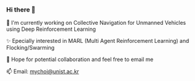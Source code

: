 ### Hi there 👋

🔭 I'm currently working on Collective Navigation for Unmanned Vehicles using Deep Reinforcement Learning

✨ Epecially interested in MARL (Multi Agent Reinforcement Learning) and Flocking/Swarming

💬 Hope for potential collaboration and feel free to email me

📫 Email: mychoi@unist.ac.kr


<!--
**mychoi97/mychoi97** is a ✨ _special_ ✨ repository because its `README.md` (this file) appears on your GitHub profile.

Here are some ideas to get you started:

- 🔭 I’m currently working on ...
- 🌱 I’m currently learning ...
- 👯 I’m looking to collaborate on ...
- 🤔 I’m looking for help with ...
- 💬 Ask me about ...
- 📫 How to reach me: ...
- 😄 Pronouns: ...
- ⚡ Fun fact: ...
-->
